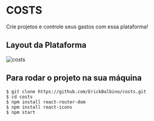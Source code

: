 # COSTS
Crie projetos e controle seus gastos com essa plataforma!

## Layout da Plataforma
![costs](https://user-images.githubusercontent.com/78397162/148299815-19a7d2b4-debb-4d43-b0d8-94eba1c35c90.png)

## Para rodar o projeto na sua máquina
```
$ git clone https://github.com/ErickBalbino/costs.git
$ cd costs
$ npm install react-router-dom
$ npm install react-icons
$ npm start
```

